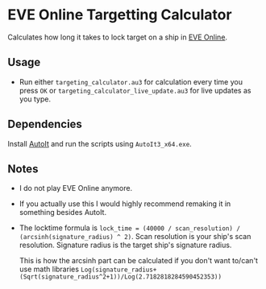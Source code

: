 # EVE Online Targetting Calculator

Calculates how long it takes to lock target on a ship in [EVE Online](https://www.eveonline.com/).

## Usage

- Run either `targeting_calculator.au3` for calculation every time you press `OK` or `targeting_calculator_live_update.au3` for live updates as you type.

## Dependencies

Install [AutoIt](https://www.autoitscript.com) and run the scripts using `AutoIt3_x64.exe`.

## Notes

- I do not play EVE Online anymore.

- If you actually use this I would highly recommend remaking it in something besides AutoIt.

- The locktime formula is `lock_time = (40000 / scan_resolution) / (arcsinh(signature_radius) ^ 2)`. Scan resolution is your ship's scan resolution. Signature radius is the target ship's signature radius. 

    This is how the arcsinh part can be calculated if you don't want to/can't use math libraries `Log(signature_radius+(Sqrt(signature_radius^2+1))/Log(2.7182818284590452353))`
